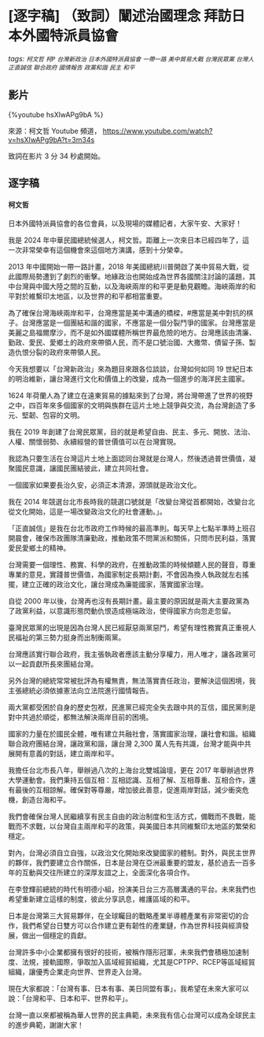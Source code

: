# [逐字稿] （致詞）闡述治國理念 拜訪日本外國特派員協會

###### tags: `柯文哲` `柯P` `台灣新政治` `日本外國特派員協會` `一帶一路` `美中貿易大戰` `台灣民眾黨` `台灣人` `正直誠信` `聯合政府` `國情報告` `政黨和諧` `民主` `和平`

## 影片
{%youtube hsXlwAPg9bA %}

來源：柯文哲 Youtube 頻道， https://www.youtube.com/watch?v=hsXlwAPg9bA?t=3m34s

致詞在影片 3 分 34 秒處開始。

## 逐字稿

#### 柯文哲

日本外國特派員協會的各位會員，以及現場的媒體記者，大家午安、大家好！

我是 2024 年中華民國總統候選人，柯文哲。距離上一次來日本已經四年了，這一次非常榮幸有這個機會來這個地方演講，感到十分榮幸。

2013 年中國開始一帶一路計畫，2018 年美國總統川普開啟了美中貿易大戰，從此國際局勢遭到了劇烈的衝擊。地緣政治也開始成為世界各國關注討論的議題，其中台灣與中國大陸之間的互動，以及海峽兩岸的和平更是動見觀瞻。海峽兩岸的和平對於維繫印太地區，以及世界的和平都相當重要。

為了確保台灣海峽兩岸和平，台灣應當是美中溝通的橋樑，#應當是美中對抗的棋子。台灣應當是一個團結和諧的國家，不應當是一個分裂鬥爭的國家。台灣應當是美麗之島福爾摩沙，而不是如外國媒體所稱世界最危險的地方。台灣應該由清廉、勤政、愛民、愛鄉土的政府來帶領人民，而不是口號治國、大撒幣、債留子孫、製造仇恨分裂的政府來帶領人民。


今天我想要以「台灣新政治」來為題目來跟各位談談，台灣如何如同 19 世紀日本的明治維新，讓台灣進行文化和價值上的改變，成為一個進步的海洋民主國家。

1624 年荷蘭人為了建立在遠東貿易的據點來到了台灣，將台灣帶進了世界的視野之中，四百年來多個國家的文明與族群在這片土地上競爭與交流，為台灣創造了多元、堅韌、包容的文明。

我在 2019 年創建了台灣民眾黨，目的就是希望自由、民主、多元、開放、法治、人權、關懷弱勢、永續經營的普世價值可以在台灣實現。

我認為只要生活在台灣這片土地上面認同台灣就是台灣人，然後透過普世價值，凝聚國民意識，讓國民團結彼此，建立共同社會。

一個國家如果要長治久安，必須正本清源，源頭就是政治文化。

我在 2014 年競選台北市長時我的競選口號就是「改變台灣從首都開始，改變台北從文化開始，這是一場改變政治文化的社會運動。」。

「正直誠信」是我在台北市政府工作時候的最高準則。每天早上七點半準時上班召開晨會，確保市政團隊清廉勤政，推動政策不問黨派和關係，只問市民利益，落實愛民愛鄉土的精神。

台灣需要一個理性、務實、科學的政府，在推動政策的時候傾聽人民的聲音，尊重專業的意見，實踐普世價值，為國家制定長期計劃，不會因為換人執政就左右搖擺，建立正確的政治文化，讓台灣成為廉能國家，落實國家治理。

自從 2000 年以後，台灣再也沒有長期計畫。最主要的原因就是兩大主要政黨為了政黨利益，以意識形態閃動仇恨造成極端政治，使得國家方向忽走忽留。

臺灣民眾黨的出現是因為台灣人民已經厭惡兩黨惡鬥，希望有理性務實真正重視人民福祉的第三勢力挺身而出制衡兩黨。

台灣應該實行聯合政府，我主張執政者應該主動分享權力，用人唯才，讓各政黨可以一起貢獻所長來團結台灣。

另外台灣的總統常常被批評為有權無責，無法落實責任政治，要解決這個困境，我主張總統必須依據憲法向立法院進行國情報告。

兩大黨都受困於自身的歷史包袱，民進黨已經完全失去跟中共的互信，國民黨則是對中共過於順從，都無法解決兩岸目前的困境。
 
國家的力量在於國民全體，唯有建立共融社會，落實國家治理，讓社會和諧。組織聯合政府團結台灣，讓政黨和諧，讓台灣 2,300 萬人先有共識，台灣才能與中共展開有意義的對話，建立兩岸和平。

我擔任台北市長八年，舉辦過八次的上海台北雙城論壇，更在 2017 年舉辦過世界大學運動會。我們秉持五個互相：互相認識、互相了解、互相尊重、互相合作，還有最後的互相諒解。確保對等尊嚴，增加彼此善意，促進兩岸對話，減少衝突危機，創造台海和平。

我們會確保台灣人民繼續享有民主自由的政治制度和生活方式，備戰而不畏戰，能戰而不求戰，以台灣自主兩岸和平的政策，與美國日本共同維繫印太地區的繁榮和穩定。

對內，台灣必須自立自強，以政治文化開始來改變國家的體制。對外，與民主世界的夥伴，我們要建立合作關係，日本是台灣在亞洲最重要的盟友，基於過去一百多年的互動與交往所建立的深厚友誼之上，全面深化各項合作。

在李登輝前總統的時代有明德小組，扮演美日台三方高層溝通的平台。未來我們也希望重新建立這樣的制度，彼此分享訊息，維護區域的和平。

日本是台灣第三大貿易夥伴，在全球矚目的戰略產業半導體產業有非常密切的合作，我們希望台日雙方可以合作建立更有韌性的產業鏈，作為世界科技與經濟發展，做出一個穩定的貢獻。

台灣許多中小企業都擁有很好的技術，被稱作隱形冠軍，未來我們會積極加速制度、法規，接軌國際，爭取加入區域經貿組織，尤其是CPTPP、RCEP等區域經貿組織，讓優秀企業走向世界、世界走入台灣。

現在大家都說：「台灣有事、日本有事、美日同盟有事」，我希望在未來大家可以說：「台灣和平、日本和平、世界和平」。 
 
台灣一直以來都被稱為華人世界的民主典範，未來我有信心台灣可以成為全球民主的進步典範，謝謝大家！


